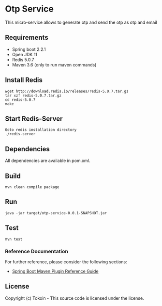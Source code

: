 # Otp Service
This micro-service allows to generate otp and send the otp as otp and email 

## Requirements
* Spring boot 2.2.1
* Open JDK 11
* Redis 5.0.7
* Maven 3.6 (only to run maven commands)

## Install Redis
```
wget http://download.redis.io/releases/redis-5.0.7.tar.gz
tar xzf redis-5.0.7.tar.gz
cd redis-5.0.7
make
```
## Start Redis-Server
```
Goto redis installation directory 
./redis-server
```
## Dependencies
All dependencies are available in pom.xml.

## Build
```
mvn clean compile package
```

## Run
```
java -jar target/otp-service-0.0.1-SNAPSHOT.jar
```

## Test
```
mvn test
```

### Reference Documentation
For further reference, please consider the following sections:

* [Spring Boot Maven Plugin Reference Guide](https://docs.spring.io/spring-boot/docs/2.2.1.RELEASE/maven-plugin/)


## License

Copyright (c) Tokoin - 
This source code is licensed under the  license. 
